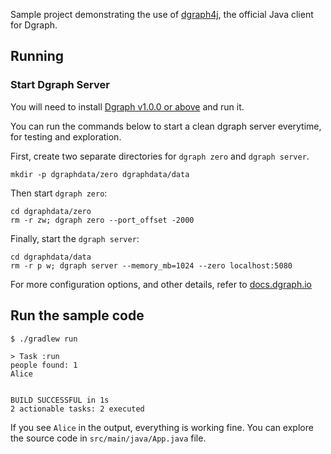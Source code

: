 Sample project demonstrating the use of [dgraph4j], the official Java client
for Dgraph.

[dgraph4j]:https://github.com/dgraph-io/dgraph4

## Running
### Start Dgraph Server
You will need to install [Dgraph v1.0.0 or above][releases] and run it.

[releases]: https://github.com/dgraph-io/dgraph/releases


You can run the commands below to start a clean dgraph server everytime, for testing
and exploration.

First, create two separate directories for `dgraph zero` and `dgraph server`.

```
mkdir -p dgraphdata/zero dgraphdata/data
```

Then start `dgraph zero`:

```
cd dgraphdata/zero
rm -r zw; dgraph zero --port_offset -2000
```

Finally, start the `dgraph server`:

```
cd dgraphdata/data
rm -r p w; dgraph server --memory_mb=1024 --zero localhost:5080
```

For more configuration options, and other details, refer to [docs.dgraph.io](https://docs.dgraph.io)

## Run the sample code
```
$ ./gradlew run

> Task :run
people found: 1
Alice


BUILD SUCCESSFUL in 1s
2 actionable tasks: 2 executed

```

If you see `Alice` in the output, everything is working fine. You can explore the source code in `src/main/java/App.java` file.
